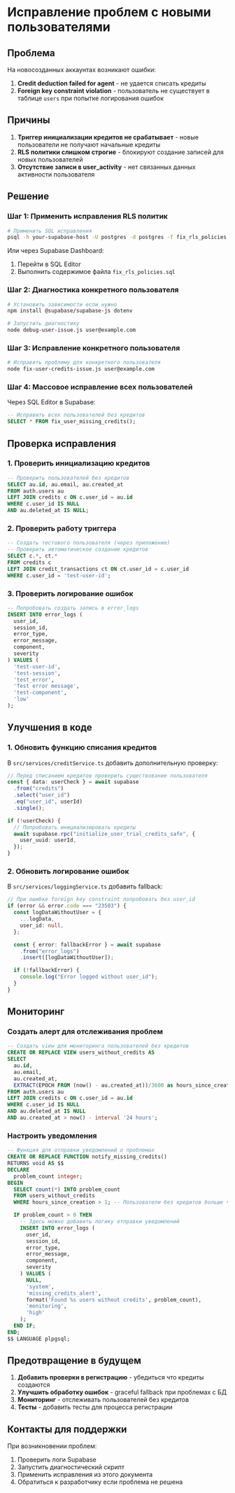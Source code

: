 # Исправление проблем с новыми пользователями

## Проблема

На новосозданных аккаунтах возникают ошибки:

1. **Credit deduction failed for agent** - не удается списать кредиты
2. **Foreign key constraint violation** - пользователь не существует в таблице `users` при попытке логирования ошибок

## Причины

1. **Триггер инициализации кредитов не срабатывает** - новые пользователи не получают начальные кредиты
2. **RLS политики слишком строгие** - блокируют создание записей для новых пользователей
3. **Отсутствие записи в user_activity** - нет связанных данных активности пользователя

## Решение

### Шаг 1: Применить исправления RLS политик

```bash
# Применить SQL исправления
psql -h your-supabase-host -U postgres -d postgres -f fix_rls_policies.sql
```

Или через Supabase Dashboard:

1. Перейти в SQL Editor
2. Выполнить содержимое файла `fix_rls_policies.sql`

### Шаг 2: Диагностика конкретного пользователя

```bash
# Установить зависимости если нужно
npm install @supabase/supabase-js dotenv

# Запустить диагностику
node debug-user-issue.js user@example.com
```

### Шаг 3: Исправление конкретного пользователя

```bash
# Исправить проблему для конкретного пользователя
node fix-user-credits-issue.js user@example.com
```

### Шаг 4: Массовое исправление всех пользователей

Через SQL Editor в Supabase:

```sql
-- Исправить всех пользователей без кредитов
SELECT * FROM fix_user_missing_credits();
```

## Проверка исправления

### 1. Проверить инициализацию кредитов

```sql
-- Проверить пользователей без кредитов
SELECT au.id, au.email, au.created_at
FROM auth.users au
LEFT JOIN credits c ON c.user_id = au.id
WHERE c.user_id IS NULL
AND au.deleted_at IS NULL;
```

### 2. Проверить работу триггера

```sql
-- Создать тестового пользователя (через приложение)
-- Проверить автоматическое создание кредитов
SELECT c.*, ct.*
FROM credits c
LEFT JOIN credit_transactions ct ON ct.user_id = c.user_id
WHERE c.user_id = 'test-user-id';
```

### 3. Проверить логирование ошибок

```sql
-- Попробовать создать запись в error_logs
INSERT INTO error_logs (
  user_id,
  session_id,
  error_type,
  error_message,
  component,
  severity
) VALUES (
  'test-user-id',
  'test-session',
  'test_error',
  'Test error message',
  'test-component',
  'low'
);
```

## Улучшения в коде

### 1. Обновить функцию списания кредитов

В `src/services/creditService.ts` добавить дополнительную проверку:

```typescript
// Перед списанием кредитов проверить существование пользователя
const { data: userCheck } = await supabase
  .from("credits")
  .select("user_id")
  .eq("user_id", userId)
  .single();

if (!userCheck) {
  // Попробовать инициализировать кредиты
  await supabase.rpc("initialize_user_trial_credits_safe", {
    user_uuid: userId,
  });
}
```

### 2. Обновить логирование ошибок

В `src/services/loggingService.ts` добавить fallback:

```typescript
// При ошибке foreign key constraint попробовать без user_id
if (error && error.code === "23503") {
  const logDataWithoutUser = {
    ...logData,
    user_id: null,
  };

  const { error: fallbackError } = await supabase
    .from("error_logs")
    .insert([logDataWithoutUser]);

  if (!fallbackError) {
    console.log("Error logged without user_id");
  }
}
```

## Мониторинг

### Создать алерт для отслеживания проблем

```sql
-- Создать view для мониторинга пользователей без кредитов
CREATE OR REPLACE VIEW users_without_credits AS
SELECT
  au.id,
  au.email,
  au.created_at,
  EXTRACT(EPOCH FROM (now() - au.created_at))/3600 as hours_since_creation
FROM auth.users au
LEFT JOIN credits c ON c.user_id = au.id
WHERE c.user_id IS NULL
AND au.deleted_at IS NULL
AND au.created_at > now() - interval '24 hours';
```

### Настроить уведомления

```sql
-- Функция для отправки уведомлений о проблемах
CREATE OR REPLACE FUNCTION notify_missing_credits()
RETURNS void AS $$
DECLARE
  problem_count integer;
BEGIN
  SELECT count(*) INTO problem_count
  FROM users_without_credits
  WHERE hours_since_creation > 1; -- Пользователи без кредитов больше часа

  IF problem_count > 0 THEN
    -- Здесь можно добавить логику отправки уведомлений
    INSERT INTO error_logs (
      user_id,
      session_id,
      error_type,
      error_message,
      component,
      severity
    ) VALUES (
      NULL,
      'system',
      'missing_credits_alert',
      format('Found %s users without credits', problem_count),
      'monitoring',
      'high'
    );
  END IF;
END;
$$ LANGUAGE plpgsql;
```

## Предотвращение в будущем

1. **Добавить проверки в регистрацию** - убедиться что кредиты создаются
2. **Улучшить обработку ошибок** - graceful fallback при проблемах с БД
3. **Мониторинг** - отслеживать пользователей без кредитов
4. **Тесты** - добавить тесты для процесса регистрации

## Контакты для поддержки

При возникновении проблем:

1. Проверить логи Supabase
2. Запустить диагностический скрипт
3. Применить исправления из этого документа
4. Обратиться к разработчику если проблема не решена
